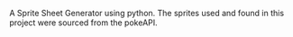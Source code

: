 A Sprite Sheet Generator using python. The sprites used and found in this project were sourced from the pokeAPI.